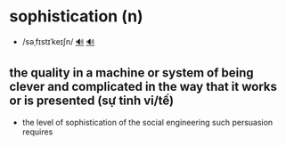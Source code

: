 # sophistication (n)

- /səˌfɪstɪˈkeɪʃn/ [🔊](https://www.oxfordlearnersdictionaries.com/media/english/uk_pron/p/per/persu/persuade__gb_2.mp3) [🔊](https://www.oxfordlearnersdictionaries.com/media/english/uk_pron/p/per/persu/persuade__gb_2.mp3)

## the quality in a machine or system of being clever and complicated in the way that it works or is presented (sự tinh vi/tế)

- the level of sophistication of the social engineering such persuasion requires